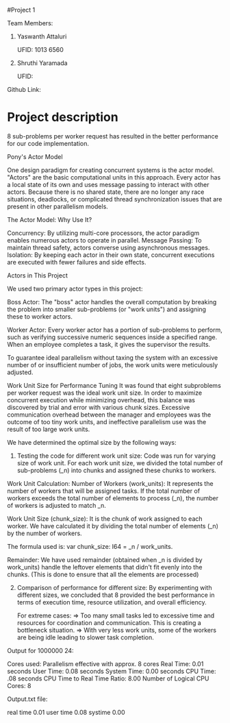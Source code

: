 #Project 1 

Team Members:
1. Yaswanth Attaluri

     UFID: 1013 6560
3. Shruthi Yaramada
   
     UFID:

Github Link: 

# Project description

8 sub-problems per worker request has resulted in the better performance for our code implementation.


Pony's Actor Model

One design paradigm for creating concurrent systems is the actor model. "Actors" are the basic computational units in this approach. Every actor has a local state of its own and uses message passing to interact with other actors. Because there is no shared state, there are no longer any race situations, deadlocks, or complicated thread synchronization issues that are present in other parallelism models.

The Actor Model: Why Use It?

Concurrency: By utilizing multi-core processors, the actor paradigm enables numerous actors to operate in parallel.
Message Passing: To maintain thread safety, actors converse using asynchronous messages.
Isolation: By keeping each actor in their own state, concurrent executions are executed with fewer failures and side effects.

Actors in This Project

We used two primary actor types in this project:

Boss Actor: The "boss" actor handles the overall computation by breaking the problem into smaller sub-problems (or "work units") and assigning these to worker actors.

Worker Actor: Every worker actor has a portion of sub-problems to perform, such as verifying successive numeric sequences inside a specified range. When an employee completes a task, it gives the supervisor the results.

To guarantee ideal parallelism without taxing the system with an excessive number of or insufficient number of jobs, the work units were meticulously adjusted.

Work Unit Size for Performance Tuning
It was found that eight subproblems per worker request was the ideal work unit size. In order to maximize concurrent execution while minimizing overhead, this balance was discovered by trial and error with various chunk sizes. Excessive communication overhead between the manager and employees was the outcome of too tiny work units, and ineffective parallelism use was the result of too large work units.


We have determined the optimal size by the following ways:

1. Testing the code for different work unit size:
   Code was run for varying size of work unit. For each work unit size, we divided the total number of sub-problems (_n) into chunks and assigned these chunks to workers.
   
  Work Unit Calculation: Number of Workers (work_units): It represents the number of workers that will be assigned tasks. If the total number of workers exceeds the total number of elements to process (_n), the number of workers is adjusted to match _n.

  Work Unit Size (chunk_size): It is the chunk of work assigned to each worker. We have calculated it by dividing the total number of elements (_n) by the number of workers. 
  
  The formula used is:   var chunk_size: I64 = _n / work_units.

  Remainder: We have used remainder (obtained when _n is divided by work_units) handle the leftover elements that didn't fit evenly into the chunks. (This is done to ensure that all the elements are processed)

2. Comparison of performance for different size:
   By experimenting with different sizes, we concluded that 8 provided the best performance in terms of execution time, resource utilization, and overall efficiency.

   For extreme cases:
   => Too many small tasks led to excessive time and resources for coordination and communication. This is creating a bottleneck situation.
   => With very less work units, some of the workers are being idle leading to slower task completion.

Output for 1000000 24:


Cores used: Parallelism effective with approx. 8 cores
Real Time: 0.01 seconds
User Time: 0.08 seconds
System Time: 0.00 seconds
CPU Time: .08 seconds
CPU Time to Real Time Ratio: 8.00
Number of Logical CPU Cores: 8


Output.txt file:

real time 0.01
user time 0.08
systime 0.00

